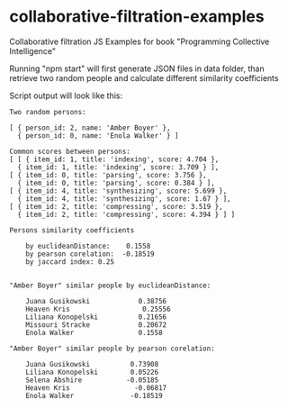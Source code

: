 # collaborative-filtration-examples
Collaborative filtration JS Examples for book "Programming Collective Intelligence"

Running "npm start" will first generate JSON files in data folder, than retrieve two random people and calculate different similarity coefficients

Script output will look like this:

    Two random persons:
 
    [ { person_id: 2, name: 'Amber Boyer' },
      { person_id: 0, name: 'Enola Walker' } ]

    Common scores between persons:
    [ [ { item_id: 1, title: 'indexing', score: 4.704 },
      { item_id: 1, title: 'indexing', score: 3.709 } ],
    [ { item_id: 0, title: 'parsing', score: 3.756 },
      { item_id: 0, title: 'parsing', score: 0.384 } ],
    [ { item_id: 4, title: 'synthesizing', score: 5.699 },
      { item_id: 4, title: 'synthesizing', score: 1.67 } ],
    [ { item_id: 2, title: 'compressing', score: 3.519 },
      { item_id: 2, title: 'compressing', score: 4.394 } ] ]

    Persons similarity coefficients 

	    by euclideanDistance:    0.1558
	    by pearson corelation:  -0.18519
	    by jaccard index: 0.25


    "Amber Boyer" similar people by euclideanDistance: 

	    Juana Gusikowski  	 	 	0.38756
	    Heaven Kris  	 	 	     0.25556
	    Liliana Konopelski  	 	0.21656
	    Missouri Stracke  	 	 	0.20672
	    Enola Walker  	 	 	    0.1558

    "Amber Boyer" similar people by pearson corelation: 

    	Juana Gusikowski          0.73908
	    Liliana Konopelski  	  0.05226
	    Selena Abshire  	 	 -0.05185
	    Heaven Kris  	 	 	   -0.06817
	    Enola Walker  	 	 	  -0.18519
